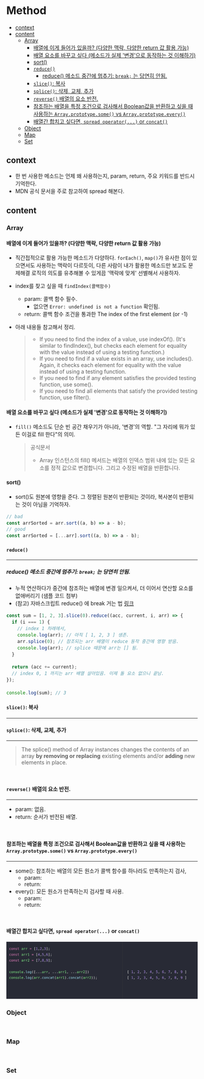 # Method

<!-- toc -->

- [context](#context)
- [content](#content)
  - [Array](#array)
    - [배열에 이게 들어가 있을까? (다양한 맥락, 다양한 return 값 활용 가능)](#%EB%B0%B0%EC%97%B4%EC%97%90-%EC%9D%B4%EA%B2%8C-%EB%93%A4%EC%96%B4%EA%B0%80-%EC%9E%88%EC%9D%84%EA%B9%8C-%EB%8B%A4%EC%96%91%ED%95%9C-%EB%A7%A5%EB%9D%BD-%EB%8B%A4%EC%96%91%ED%95%9C-return-%EA%B0%92-%ED%99%9C%EC%9A%A9-%EA%B0%80%EB%8A%A5)
    - [배열 요소를 바꾸고 싶다 (메소드가 실제 '변경'으로 동작하는 것 이해하기)](#%EB%B0%B0%EC%97%B4-%EC%9A%94%EC%86%8C%EB%A5%BC-%EB%B0%94%EA%BE%B8%EA%B3%A0-%EC%8B%B6%EB%8B%A4-%EB%A9%94%EC%86%8C%EB%93%9C%EA%B0%80-%EC%8B%A4%EC%A0%9C-%EB%B3%80%EA%B2%BD%EC%9C%BC%EB%A1%9C-%EB%8F%99%EC%9E%91%ED%95%98%EB%8A%94-%EA%B2%83-%EC%9D%B4%ED%95%B4%ED%95%98%EA%B8%B0)
    - [sort()](#sort)
    - [`reduce()`](#reduce)
      - [reduce() 메소드 중간에 멈추기: `break;` 는 당연히 안됨.](#reduce-%EB%A9%94%EC%86%8C%EB%93%9C-%EC%A4%91%EA%B0%84%EC%97%90-%EB%A9%88%EC%B6%94%EA%B8%B0-break-%EB%8A%94-%EB%8B%B9%EC%97%B0%ED%9E%88-%EC%95%88%EB%90%A8)
    - [`slice()`: 복사](#slice-%EB%B3%B5%EC%82%AC)
    - [`splice()`: 삭제, 교체, 추가](#splice-%EC%82%AD%EC%A0%9C-%EA%B5%90%EC%B2%B4-%EC%B6%94%EA%B0%80)
    - [`reverse()` 배열의 요소 반전.](#reverse-%EB%B0%B0%EC%97%B4%EC%9D%98-%EC%9A%94%EC%86%8C-%EB%B0%98%EC%A0%84)
    - [참조하는 배열을 특정 조건으로 검사해서 Boolean값을 반환하고 싶을 때 사용하는 `Array.prototype.some()` vs `Array.prototype.every()`](#%EC%B0%B8%EC%A1%B0%ED%95%98%EB%8A%94-%EB%B0%B0%EC%97%B4%EC%9D%84-%ED%8A%B9%EC%A0%95-%EC%A1%B0%EA%B1%B4%EC%9C%BC%EB%A1%9C-%EA%B2%80%EC%82%AC%ED%95%B4%EC%84%9C-boolean%EA%B0%92%EC%9D%84-%EB%B0%98%ED%99%98%ED%95%98%EA%B3%A0-%EC%8B%B6%EC%9D%84-%EB%95%8C-%EC%82%AC%EC%9A%A9%ED%95%98%EB%8A%94-arrayprototypesome-vs-arrayprototypeevery)
    - [배열간 합치고 싶다면, `spread operator(...)` or `concat()`](#%EB%B0%B0%EC%97%B4%EA%B0%84-%ED%95%A9%EC%B9%98%EA%B3%A0-%EC%8B%B6%EB%8B%A4%EB%A9%B4-spread-operator-or-concat)
  - [Object](#object)
  - [Map](#map)
  - [Set](#set)

<!-- tocstop -->

## context

- 한 번 사용한 메소드는 언제 왜 사용하는지, param, return, 주요 키워드를 반드시 기억한다.
- MDN 공식 문서을 주로 참고하여 spread 해본다.

## content

### Array

#### 배열에 이게 들어가 있을까? (다양한 맥락, 다양한 return 값 활용 가능)

- 직간접적으로 활용 가능한 메소드가 다양하다. `forEach()`, `map()`가 유사한 점이 있으면서도 사용하는 맥락이 다르듯이, 다른 사람이 내가 활용한 메소드만 보고도 문제해결 로직의 의도를 유추해볼 수 있게끔 '맥락에 맞게' 선별해서 사용하자.

- index를 찾고 싶을 때 `findIndex(콜백함수)`

  - param: 콜백 함수 필수.
    - 없으면 `Error: undefined is not a function` 확인됨.
  - return: 콜백 함수 조건을 통과한 The index of the first element (or -1)

- 아래 내용들 참고해서 정리.
  > - If you need to find the index of a value, use indexOf(). (It's similar to findIndex(), but checks each element for equality with the value instead of using a testing function.)
  > - If you need to find if a value exists in an array, use includes(). Again, it checks each element for equality with the value instead of using a testing function.
  > - If you need to find if any element satisfies the provided testing function, use some().
  > - If you need to find all elements that satisfy the provided testing function, use filter().

#### 배열 요소를 바꾸고 싶다 (메소드가 실제 '변경'으로 동작하는 것 이해하기)

- `fill()` 메소드도 단순 빈 공간 채우기가 아니라, '변경'의 역할. "그 자리에 뭐가 있든 이걸로 fill 한다"의 의미.
  > 공식문서
  >
  > - Array 인스턴스의 fill() 메서드는 배열의 인덱스 범위 내에 있는 모든 요소를 정적 값으로 변경합니다. 그리고 수정된 배열을 반환합니다.

#### sort()

- sort()도 원본에 영향을 준다. 그 정렬된 원본이 반환되는 것이라, 복사본이 반환되는 것이 아님을 기억하자.

```js
// bad
const arrSorted = arr.sort((a, b) => a - b);
// good
const arrSorted = [...arr].sort((a, b) => a - b);
```

#### `reduce()`

---

##### reduce() 메소드 중간에 멈추기: `break;` 는 당연히 안됨.

- 누적 연산하다가 중간에 참조하는 배열에 변경 일으켜서, 더 이어서 연산할 요소를 없애버리기 (샘플 코드 첨부)
- (참고) 자바스크립트 reduce() 에 break 거는 법 [링크](https://inpa.tistory.com/entry/JS-%F0%9F%9A%80-reduce-break-%ED%95%98%EB%8A%94-%EB%B2%95-How-to-early-break-reduce)

```js
const sum = [1, 2, 3].slice(0).reduce((acc, current, i, arr) => {
  if (i === 1) {
    // index 1 차례에서,
    console.log(arr); // 아직 [ 1, 2, 3 ] 생존.
    arr.splice(0); // 참조되는 arr 배열이 reduce 동작 중간에 영향 받음.
    console.log(arr); // splice 때문에 arr는 [] 됨.
  }

  return (acc += current);
  // index 0, 1 까지는 arr 배열 살아있음. 이제 돌 요소 없으니 끝남.
});

console.log(sum); // 3
```

#### `slice()`: 복사

---

#### `splice()`: 삭제, 교체, 추가

---

> The splice() method of Array instances changes the contents of an array **by removing or replacing** existing elements and/or **adding** new elements in place.

<br>

#### `reverse()` 배열의 요소 반전.

---

- param: 없음.
- return: 순서가 반전된 배열.

<br>

#### 참조하는 배열을 특정 조건으로 검사해서 Boolean값을 반환하고 싶을 때 사용하는 `Array.prototype.some()` vs `Array.prototype.every()`

---

- some(): 참조하는 배열의 모든 원소가 콜백 함수를 하나라도 만족하는지 검사,
  - param:
  - return:
- every(): 모든 원소가 만족하는지 검사할 때 사용.
  - param:
  - return:

<br>

#### 배열간 합치고 싶다면, `spread operator(...)` or `concat()`

![js-method-concat-spread](/assets/js-method-concat-spread.png)

### Object

<br>

### Map

<br>

### Set

<br>
